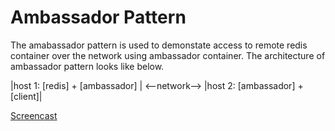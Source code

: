 # Ambassador Pattern

The amabassador pattern is used to demonstate access to remote redis container over the network using ambassador container.
The architecture of ambassador pattern looks like below.

   |host 1: [redis] + [ambassador] | <--network--> |host 2: [ambassador] + [client]|
   
[Screencast](https://youtu.be/2XWkgwooMlw)

